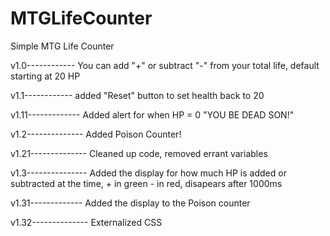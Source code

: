 # MTGLifeCounter
Simple MTG Life Counter

v1.0------------
You can add "+" or subtract "-" from your total life, default starting at 20 HP

v1.1------------
added "Reset" button to set health back to 20

v1.11-------------
Added alert for when HP = 0 "YOU BE DEAD SON!"

v1.2--------------
Added Poison Counter!

v1.21--------------
Cleaned up code, removed errant variables

v1.3---------------
Added the display for how much HP is added or subtracted at the time, + in green - in red, disapears after 1000ms

v1.31-------------
Added the display to the Poison counter

v1.32--------------
Externalized CSS
